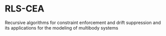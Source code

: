 # RLS-CEA
Recursive algorithms for constraint enforcement and drift suppression and its applications for the modeling of multibody systems
